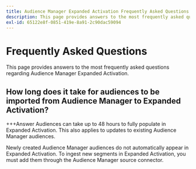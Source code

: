 ```yaml
---
title: Audience Manager Expanded Activation Frequently Asked Questions
description: This page provides answers to the most frequently asked questions regarding Audience Manager Expanded Activation.
exl-id: 65122e8f-0851-419e-8a91-2c90dac59094
---
```

# Frequently Asked Questions

This page provides answers to the most frequently asked questions regarding Audience Manager Expanded Activation.

## How long does it take for audiences to be imported from Audience Manager to Expanded Activation?

+++Answer
Audiences can take up to 48 hours to fully populate in Expanded Activation. This also applies to updates to existing Audience Manager audiences.

Newly created Audience Manager audiences do not automatically appear in Expanded Activation. To ingest new segments in Expanded Activation, you must add them through the Audience Manager source connector.
